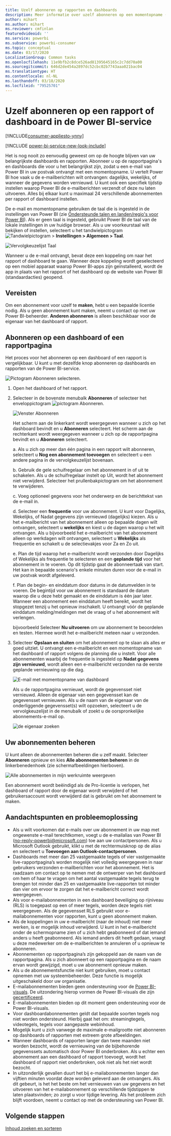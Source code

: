 ```yaml
---
title: Uzelf abonneren op rapporten en dashboards
description: Meer informatie over uzelf abonneren op een momentopname (via e-mail) van een Power BI-rapport of -dashboard.
author: mihart
ms.author: mihart
ms.reviewer: cmfinlan
featuredvideoid: ''
ms.service: powerbi
ms.subservice: powerbi-consumer
ms.topic: conceptual
ms.date: 03/17/2020
LocalizationGroup: Common tasks
ms.openlocfilehash: 11e9bfb2c8dce526ad81395645165c2c7dd70a00
ms.sourcegitcommit: 646d2de454a2897dc52cbc02b7743aaa021bac04
ms.translationtype: HT
ms.contentlocale: nl-NL
ms.lasthandoff: 03/18/2020
ms.locfileid: "79525701"
---
```

# <a name="subscribe-to-a-report-or-dashboard-in-the-power-bi-service"></a>Uzelf abonneren op een rapport of dashboard in de Power BI-service 

[!INCLUDE[consumer-appliesto-ynny](../includes/consumer-appliesto-ynny.md)]

[!INCLUDE [power-bi-service-new-look-include](../includes/power-bi-service-new-look-include.md)]

Het is nog nooit zo eenvoudig geweest om op de hoogte blijven van uw belangrijkste dashboards en rapporten. Abonneer u op de rapportpagina's en dashboards die voor u het belangrijkst zijn, zodat u een e-mail van Power BI in uw postvak ontvangt met een momentopname. U vertelt Power BI hoe vaak u de e-mailberichten wilt ontvangen: dagelijks, wekelijks, of wanneer de gegevens worden vernieuwd. U kunt ook een specifiek tijdstip instellen waarop Power BI de e-mailberichten verzendt of deze nu laten uitvoeren.  Alles bij elkaar kunt u maximaal 24 verschillende abonnementen per rapport of dashboard instellen.  

De e-mail en momentopname gebruiken de taal die is ingesteld in de instellingen van Power BI (zie [Ondersteunde talen en landen/regio's voor Power BI](../supported-languages-countries-regions.md)). Als er geen taal is ingesteld, gebruikt Power BI de taal van de lokale instellingen in uw huidige browser. Als u uw voorkeurstaal wilt bekijken of instellen, selecteert u het tandwielpictogram ![Tandwielpictogram](./media/end-user-subscribe/power-bi-settings-icon.png) > **Instellingen > Algemeen > Taal**. 

![Vervolgkeuzelijst Taal](./media/end-user-subscribe/power-bi-language.png)

Wanneer u de e-mail ontvangt, bevat deze een koppeling om naar het rapport of dashboard te gaan. Wanneer deze koppeling wordt geselecteerd op een mobiel apparaat waarop Power BI-apps zijn geïnstalleerd, wordt de app in plaats van het rapport of het dashboard op de website van Power BI (standaardacties) geopend.


## <a name="requirements"></a>Vereisten
Om een abonnement voor uzelf te **maken**, hebt u een bepaalde licentie nodig. Als u geen abonnement kunt maken, neemt u contact op met uw Power BI-beheerder. **Anderen abonneren** is alleen beschikbaar voor de eigenaar van het dashboard of rapport. 

## <a name="subscribe-to-a-dashboard-or-a-report-page"></a>Abonneren op een dashboard of een rapportpagina
Het proces voor het abonneren op een dashboard of een rapport is vergelijkbaar. U kunt u met dezelfde knop abonneren op dashboards en rapporten van de Power BI-service.
 
![Pictogram Abonneren selecteren](./media/end-user-subscribe/power-bi-subscribe.png).

1. Open het dashboard of het rapport.
2. Selecteer in de bovenste menubalk **Abonneren** of selecteer het enveloppictogram ![pictogram Abonneren](./media/end-user-subscribe/power-bi-icon-envelope.png).
   


   ![Venster Abonneren](./media/end-user-subscribe/power-bi-emails-numbered.png)
    
    Het scherm aan de linkerkant wordt weergegeven wanneer u zich op het dashboard bevindt en u **Abonneren** selecteert. Het scherm aan de rechterkant wordt weergegeven wanneer u zich op de rapportpagina bevindt en u **Abonneren** selecteert. 
    
    a. Als u zich op meer dan één pagina in een rapport wilt abonneren, selecteert u **Nog een abonnement toevoegen** en selecteert u een andere pagina in de vervolgkeuzelijst bovenaan.

    b. Gebruik de gele schuifregelaar om het abonnement in of uit te schakelen.  Als u de schuifregelaar instelt op Uit, wordt het abonnement niet verwijderd. Selecteer het prullenbakpictogram om het abonnement te verwijderen.

    c. Voeg optioneel gegevens voor het onderwerp en de berichttekst van de e-mail in. 

    d. Selecteer een **frequentie** voor uw abonnement.  U kunt voor Dagelijks, Wekelijks, of Nadat gegevens zijn vernieuwd (dagelijks) kiezen.  Als u het e-mailbericht van het abonnement alleen op bepaalde dagen wilt ontvangen, selecteert u **wekelijks** en kiest u de dagen waarop u het wilt ontvangen.  Als u bijvoorbeeld het e-mailbericht van het abonnement alleen op werkdagen wilt ontvangen, selecteert u **Wekelijks** als frequentie en schakelt u de selectievakjes voor Za en Zo uit.   

    e. Plan de tijd waarop het e-mailbericht wordt verzonden door Dagelijks of Wekelijks als frequentie te selecteren en een **geplande** **tijd** voor het abonnement in te voeren.  Op dit tijdstip gaat de abonneertaak van start. Het kan in bepaalde scenario's enkele minuten duren voor de e-mail in uw postvak wordt afgeleverd.    

    f. Plan de begin- en einddatum door datums in de datumvelden in te voeren. De begintijd voor uw abonnement is standaard de datum waarop die u deze hebt gemaakt en de einddatum is één jaar later. Wanneer een abonnement een einddatum heeft bereikt, wordt het stopgezet tenzij u het opnieuw inschakelt.  U ontvangt vóór de geplande einddatum melding/meldingen met de vraag of u het abonnement wilt verlengen.     

    bijvoorbeeld Selecteer **Nu uitvoeren** om uw abonnement te beoordelen en testen.  Hiermee wordt het e-mailbericht meteen naar u verzonden. 

3. Selecteer **Opslaan en sluiten** om het abonnement op te slaan als alles er goed uitziet. U ontvangt een e-mailbericht en een momentopname van het dashboard of rapport volgens de planning die u instelt. Voor alle abonnementen waarbij de frequentie is ingesteld op **Nadat gegevens zijn vernieuwd**, wordt alleen een e-mailbericht verzonden na de eerste geplande vernieuwing op die dag.
   
   ![E-mail met momentopname van dashboard](media/end-user-subscribe/power-bi-email-old.png)
   
    Als u de rapportpagina vernieuwt, wordt de gegevensset niet vernieuwd. Alleen de eigenaar van een gegevensset kan de gegevensset vernieuwen. Als u de naam van de eigenaar van de onderliggende gegevensset(s) wilt opzoeken, selecteert u de vervolgkeuzelijst in de menubalk of zoekt u de oorspronkelijke abonnements-e-mail op.
   
    ![de eigenaar zoeken](./media/end-user-subscribe/power-bi-owner.png)


## <a name="manage-your-subscriptions"></a>Uw abonnementen beheren
U kunt alleen de abonnementen beheren die u zelf maakt. Selecteer **Abonneren** opnieuw en kies **Alle abonnementen beheren** in de linkerbenedenhoek (zie schermafbeeldingen hierboven). 

![Alle abonnementen in mijn werkruimte weergeven](./media/end-user-subscribe/power-bi-manage-subscriptions.png)

Een abonnement wordt beëindigd als de Pro-licentie is verlopen, het dashboard of rapport door de eigenaar wordt verwijderd of het gebruikersaccount wordt verwijderd dat is gebruikt om het abonnement te maken.

## <a name="considerations-and-troubleshooting"></a>Aandachtspunten en probleemoplossing
* Als u wilt voorkomen dat e-mails over uw abonnement in uw map met ongewenste e-mail terechtkomen, voegt u de e-mailalias van Power BI (no-reply-powerbi@microsoft.com) toe aan uw contactpersonen. Als u Microsoft Outlook gebruikt, klikt u met de rechtermuisknop op de alias en selecteert u **Toevoegen aan Outlook-contactpersonen**. 
* Dashboards met meer dan 25 vastgemaakte tegels of vier vastgemaakte live-rapportpagina’s worden mogelijk niet volledig weergegeven in naar gebruikers verzonden e-mailberichten voor het abonnement. Het is raadzaam om contact op te nemen met de ontwerper van het dashboard om hem of haar te vragen om het aantal vastgemaakte tegels terug te brengen tot minder dan 25 en vastgemaakte live-rapporten tot minder dan vier om ervoor te zorgen dat het e-mailbericht correct wordt weergegeven.  
* Als voor e-mailabonnementen in een dashboard beveiliging op rijniveau (RLS) is toegepast op een of meer tegels, worden deze tegels niet weergegeven.  Als de gegevensset RLS gebruikt voor e-mailabonnementen voor rapporten, kunt u geen abonnement maken.
* Als de koppelingen in uw e-mailbericht (naar de inhoud) niet meer werken, is er mogelijk inhoud verwijderd. U kunt in het e-mailbericht onder de schermopname zien of u zich hebt geabonneerd of dat iemand anders u heeft geabonneerd. Als iemand anders dit heeft gedaan, vraagt u deze medewerker om de e-mailberichten te annuleren of u opnieuw te abonneren.
* Abonnementen op rapportpagina’s zijn gekoppeld aan de naam van de rapportpagina. Als u zich abonneert op een rapportpagina en de naam ervan wordt gewijzigd, moet u uw abonnement opnieuw maken.
* Als u de abonnementsfunctie niet kunt gebruiken, moet u contact opnemen met uw systeembeheerder. Deze functie is mogelijk uitgeschakeld door uw organisatie.  
* E-mailabonnementen bieden geen ondersteuning voor de [Power BI-visuals](../developer/visuals/power-bi-custom-visuals.md).  De uitzondering hierop vormen de Power BI-visuals die zijn [gecertificeerd](../developer/visuals/power-bi-custom-visuals-certified.md).  
* E-mailabonnementen bieden op dit moment geen ondersteuning voor de Power BI-visuals.  
* Voor dashboardabonnementen geldt dat bepaalde soorten tegels nog niet worden ondersteund.  Hierbij gaat het om: streamingtegels, videotegels, tegels voor aangepaste webinhoud.     
* Mogelijk kunt u zich vanwege de maximale e-mailgrootte niet abonneren op dashboards of rapporten met extreem grote afbeeldingen.    
* Wanneer dashboards of rapporten langer dan twee maanden niet worden bezocht, wordt de vernieuwing van de bijbehorende gegevenssets automatisch door Power BI onderbroken.  Als u echter een abonnement aan een dashboard of rapport toevoegt, wordt het dashboard of rapport niet onderbroken, ook niet als het niet wordt bezocht.
* In uitzonderlijk gevallen duurt het bij e-mailabonnementen langer dan vijftien minuten voordat deze worden geleverd aan de ontvangers.  Als dit gebeurt, is het het beste om het vernieuwen van uw gegevens en het uitvoeren van het e-mailabonnement op verschillende tijdstippen te laten plaatsvinden; zo zorgt u voor tijdige levering.  Als het probleem zich blijft voordoen, neemt u contact op met de ondersteuning van Power BI.

## <a name="next-steps"></a>Volgende stappen

[Inhoud zoeken en sorteren](end-user-search-sort.md)
